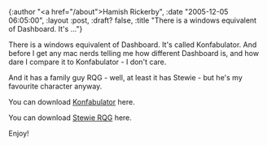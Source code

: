 {:author "<a href=\"/about\">Hamish Rickerby</a>", :date "2005-12-05 06:05:00", :layout :post, :draft? false, :title "There is a windows equivalent of Dashboard. It's ..."}

There is a windows equivalent of Dashboard.  It's called Konfabulator.  And before I get any mac nerds telling me how different Dashboard is, and how dare I compare it to Konfabulator - I don't care.

And it has a family guy RQG - well, at least it has Stewie - but he's my favourite character anyway.

You can download  <a href="http://www.konfabulator.com/download">Konfabulator</a> here.

You can download  <a href="http://www.widgetgallery.com/view.php?widget=37622">Stewie RQG</a> here.

Enjoy!
